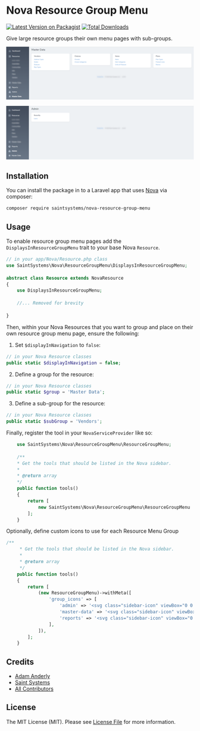 # Nova Resource Group Menu

[![Latest Version on Packagist](https://img.shields.io/packagist/v/saintsystems/nova-resource-group-menu.svg?style=flat-square)](https://packagist.org/packages/saintsystems/nova-resource-group-menu)
[![Total Downloads](https://img.shields.io/packagist/dt/saintsystems/nova-resource-group-menu.svg?style=flat-square)](https://packagist.org/packages/saintsystems/nova-resource-group-menu)

Give large resource groups their own menu pages with sub-groups.

![screenshot](screenshot.png)

![screenshot-2](screenshot-2.png)

## Installation

You can install the package in to a Laravel app that uses [Nova](https://nova.laravel.com) via composer:

```bash
composer require saintsystems/nova-resource-group-menu
```

## Usage

To enable resource group menu pages add the `DisplaysInResourceGroupMenu` trait to your base Nova `Resource`.
```php
// in your app/Nova/Resource.php class
use SaintSystems\Nova\ResourceGroupMenu\DisplaysInResourceGroupMenu;

abstract class Resource extends NovaResource
{
    use DisplaysInResourceGroupMenu;

    //... Removed for brevity

}

```
Then, within your Nova Resources that you want to group and place on their own resource group menu page, ensure the following:

1. Set `$displayInNavigation` to `false`:
```php
// in your Nova Resource classes
public static $displayInNavigation = false;
```

2. Define a group for the resource:
```php
// in your Nova Resource classes
public static $group = 'Master Data';
```
3. Define a sub-group for the resource:
```php
// in your Nova Resource classes
public static $subGroup = 'Vendors';
```

Finally, register the tool in your `NovaServiceProvider` like so:
```php
    use SaintSystems\Nova\ResourceGroupMenu\ResourceGroupMenu;

    /**
    * Get the tools that should be listed in the Nova sidebar.
    *
    * @return array
    */
    public function tools()
    {
        return [
            new SaintSystems\Nova\ResourceGroupMenu\ResourceGroupMenu
        ];
    }
```

Optionally, define custom icons to use for each Resource Menu Group

```php
/**
     * Get the tools that should be listed in the Nova sidebar.
     *
     * @return array
     */
    public function tools()
    {
        return [
            (new ResourceGroupMenu)->withMeta([
                'group_icons' => [
                    'admin' => '<svg class="sidebar-icon" viewBox="0 0 20 20" version="1.1" xmlns="http://www.w3.org/2000/svg" xmlns:xlink="http://www.w3.org/1999/xlink"><g id="Page-1" stroke="none" stroke-width="1" fill="none" fill-rule="evenodd"><g id="icon-shape"><path fill="var(--sidebar-icon)" d="M11,14.7324356 C11.5978014,14.3866262 12,13.7402824 12,13 C12,11.8954305 11.1045695,11 10,11 C8.8954305,11 8,11.8954305 8,13 C8,13.7402824 8.40219863,14.3866262 9,14.7324356 L9,17 L11,17 L11,14.7324356 Z M13,6 C13,4.34314575 11.6568542,3 10,3 C8.34314575,3 7,4.34314575 7,6 L7,8 L13,8 L13,6 Z M4,8 L4,6 C4,2.6862915 6.6862915,0 10,0 C13.3137085,0 16,2.6862915 16,6 L16,8 L17.0049107,8 C18.1067681,8 19,8.90195036 19,10.0085302 L19,17.9914698 C19,19.1007504 18.1073772,20 17.0049107,20 L2.99508929,20 C1.8932319,20 1,19.0980496 1,17.9914698 L1,10.0085302 C1,8.8992496 1.8926228,8 2.99508929,8 L4,8 Z" id="Combined-Shape"></path></g></g></svg>',
                    'master-data' => '<svg class="sidebar-icon" viewBox="0 0 20 20" version="1.1" xmlns="http://www.w3.org/2000/svg" xmlns:xlink="http://www.w3.org/1999/xlink"><g id="Page-1" stroke="none" stroke-width="1" fill="none" fill-rule="evenodd"><g id="icon-shape"><path fill="var(--sidebar-icon)" d="M10,1 L20,7 L10,13 L0,7 L10,1 Z M16.6666667,11 L20,13 L10,19 L0,13 L3.33333333,11 L10,15 L16.6666667,11 Z" id="Combined-Shape"></path></g></g></svg>',
                    'reports' => '<svg class="sidebar-icon" viewBox="0 0 20 20" version="1.1" xmlns="http://www.w3.org/2000/svg" xmlns:xlink="http://www.w3.org/1999/xlink"><g id="Page-1" stroke="none" stroke-width="1" fill="none" fill-rule="evenodd"><g id="icon-shape"><path fill="var(--sidebar-icon)" d="M19.9506248,11 C19.4489003,16.0533227 15.1853481,20 10,20 C4.4771525,20 0,15.5228475 0,10 C0,4.8146519 3.94667731,0.551099672 9,0.0493752426 L9,11 L19.9506248,11 L19.9506248,11 Z M19.8726884,8.4 C19.1906421,4.15869069 15.8413093,0.809357943 11.6,0.127311599 L11.6,8.4 L19.8726884,8.4 Z" id="Combined-Shape"></path></g></g></svg>',
                ],
            ]),
        ];
    }
```

## Credits

- [Adam Anderly](https://github.com/anderly)
- [Saint Systems](https://github.com/saintsystems)
- [All Contributors](../../contributors)

## License

The MIT License (MIT). Please see [License File](LICENSE.md) for more information.
